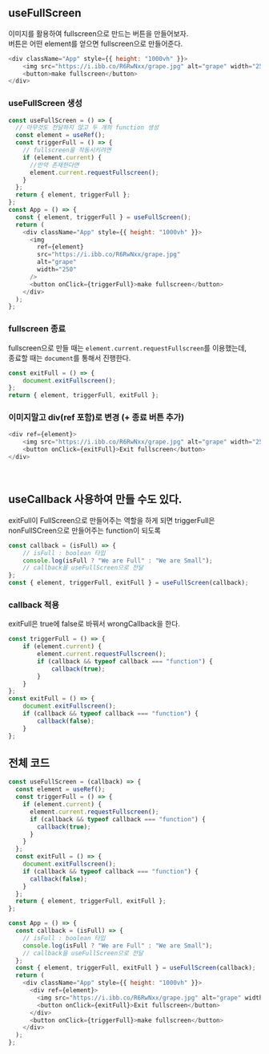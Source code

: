 ## useFullScreen

이미지를 활용하여 fullscreen으로 만드는 버튼을 만들어보자.  
버튼은 어떤 element를 얻으면 fullscreen으로 만들어준다.

```js
<div className="App" style={{ height: "1000vh" }}>
    <img src="https://i.ibb.co/R6RwNxx/grape.jpg" alt="grape" width="250" />
    <button>make fullscreen</button>
</div>
```

### useFullScreen 생성
```js
const useFullScreen = () => {
  // 아무것도 전달하지 않고 두 개의 function 생성
  const element = useRef();
  const triggerFull = () => {
    // fullscreen을 작동시키려면
    if (element.current) {
      //만약 존재한다면
      element.current.requestFullscreen();
    }
  };
  return { element, triggerFull };
};
const App = () => {
  const { element, triggerFull } = useFullScreen();
  return (
    <div className="App" style={{ height: "1000vh" }}>
      <img
        ref={element}
        src="https://i.ibb.co/R6RwNxx/grape.jpg"
        alt="grape"
        width="250"
      />
      <button onClick={triggerFull}>make fullscreen</button>
    </div>
  );
};
```

### fullscreen 종료
fullscreen으로 만들 때는 `element.current.requestFullscreen`를 이용했는데,  
종료할 때는 `document`를 통해서 진행한다.

```js
const exitFull = () => {
    document.exitFullscreen();
};
return { element, triggerFull, exitFull };
```

### 이미지말고 div(ref 포함)로 변경 (+ 종료 버튼 추가)

```js
<div ref={element}>
    <img src="https://i.ibb.co/R6RwNxx/grape.jpg" alt="grape" width="250" />
    <button onClick={exitFull}>Exit fullscreen</button>
</div>
```


<br>

## useCallback 사용하여 만들 수도 있다.
exitFull이 FullScreen으로 만들어주는 역할을 하게 되면 triggerFull은 nonFullSCreen으로 만들어주는 function이 되도록

```js
const callback = (isFull) => {
    // isFull : boolean 타입
    console.log(isFull ? "We are Full" : "We are Small");
    // callback을 useFullScreen으로 전달
};
const { element, triggerFull, exitFull } = useFullScreen(callback);
```

### callback 적용
exitFull은 true에 false로 바꿔서 wrongCallback을 한다.
```js
const triggerFull = () => {
    if (element.current) {
        element.current.requestFullscreen();
        if (callback && typeof callback === "function") {
            callback(true);
        }
    }
};
const exitFull = () => {
    document.exitFullscreen();
    if (callback && typeof callback === "function") {
        callback(false);
    }
};
```

## 전체 코드
```js
const useFullScreen = (callback) => {
  const element = useRef();
  const triggerFull = () => {
    if (element.current) {
      element.current.requestFullscreen();
      if (callback && typeof callback === "function") {
        callback(true);
      }
    }
  };
  const exitFull = () => {
    document.exitFullscreen();
    if (callback && typeof callback === "function") {
      callback(false);
    }
  };
  return { element, triggerFull, exitFull };
};

const App = () => {
  const callback = (isFull) => {
    // isFull : boolean 타입
    console.log(isFull ? "We are Full" : "We are Small");
    // callback을 useFullScreen으로 전달
  };
  const { element, triggerFull, exitFull } = useFullScreen(callback);
  return (
    <div className="App" style={{ height: "1000vh" }}>
      <div ref={element}>
        <img src="https://i.ibb.co/R6RwNxx/grape.jpg" alt="grape" width="250" />
        <button onClick={exitFull}>Exit fullscreen</button>
      </div>
      <button onClick={triggerFull}>make fullscreen</button>
    </div>
  );
};
```